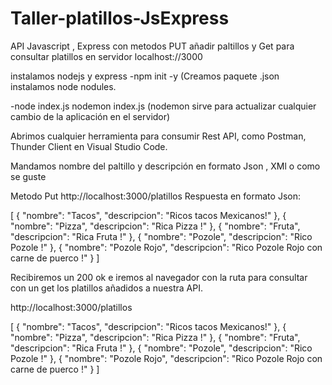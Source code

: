 # Taller-platillos-JsExpress
API Javascript , Express con metodos PUT añadir paltillos y Get para consultar platillos en servidor localhost://3000

instalamos nodejs y express
-npm init -y (Creamos paquete .json
instalamos node nodules.

-node index.js
nodemon index.js (nodemon sirve para actualizar cualquier cambio de la aplicación en el servidor)



Abrimos cualquier herramienta para consumir Rest API, como Postman, Thunder Client en Visual Studio Code.

Mandamos nombre del paltillo y descripción en formato Json , XMl o como se guste

Metodo Put 
http://localhost:3000/platillos
Respuesta en formato Json:

[
  {
    "nombre": "Tacos",
    "descripcion": "Ricos tacos Mexicanos!"
  },
  {
    "nombre": "Pizza",
    "descripcion": "Rica Pizza !"
  },
  {
    "nombre": "Fruta",
    "descripcion": "Rica Fruta !"
  },
  {
    "nombre": "Pozole",
    "descripcion": "Rico Pozole  !"
  },
  {
    "nombre": "Pozole Rojo",
    "descripcion": "Rico Pozole Rojo con carne de puerco  !"
  }
]

Recibiremos un 200 ok e iremos al navegador con la ruta para consultar con un get los platillos añadidos a nuestra API.

http://localhost:3000/platillos

[
  {
    "nombre": "Tacos",
    "descripcion": "Ricos tacos Mexicanos!"
  },
  {
    "nombre": "Pizza",
    "descripcion": "Rica Pizza !"
  },
  {
    "nombre": "Fruta",
    "descripcion": "Rica Fruta !"
  },
  {
    "nombre": "Pozole",
    "descripcion": "Rico Pozole  !"
  },
  {
    "nombre": "Pozole Rojo",
    "descripcion": "Rico Pozole Rojo con carne de puerco  !"
  }
]
